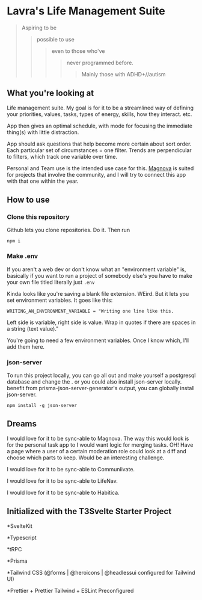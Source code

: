 # Lavra's Life Management Suite

>Aspiring to be 
>>possible to use 
>>>even to those who've 
>>>>never programmed before.
>>>>>Mainly those with ADHD+//autism

## What you're looking at

Life  management suite. My goal is for it to be a streamlined way of defining your priorities, values, tasks, types of energy, skills, how they interact. etc.

App then gives an optimal schedule, with mode for focusing the immediate thing(s) with little distraction. 

App should ask questions that help become more certain about sort order. Each particular set of circumstances = one filter. Trends are perpendicular to filters, which track one variable over time.

Personal and Team use is the intended use case for this. [Magnova](https://magnova.space) is suited for projects that involve the community, and I will try to connect this app with that one within the year.

## How to use

### Clone this repository

Github lets you clone repositories. Do it. Then run

```
npm i
```

### Make .env

If you aren't a web dev or don't know what an "environment variable" is, basically if you want to run a project of somebody else's you have to make your own file titled literally just `.env`

Kinda looks like you're saving a blank file extension. WEird. But it lets you set environment variables. It goes like this:

```
WRITING_AN_ENVIRONMENT_VARIABLE = "Writing one line like this.
```

Left side is variable, right side is value. Wrap in quotes if there are spaces in a string (text value)."

You're going to need a few environment variables. Once I know which, I'll add them here.
 
### json-server 

To run this project locally, you can go all out and make yourself a postgresql database and change the . or you could also install json-server locally. benefit from prisma-json-server-generator's output, you can globally install json-server.

```npm install -g json-server```

## Dreams

I would love for it to be sync-able to Magnova. The way this would look is for the personal task app to I would want logic for merging tasks. OH! Have a page where a user of a certain moderation role could look at a diff and choose which parts to keep. Would be an interesting challenge.

I would love for it to be sync-able to Communiivate.

I would love for it to be sync-able to LifeNav.

I would love for it to be sync-able to Habitica.





## Initialized with the T3Svelte Starter Project

*SvelteKit

*Typescript

*tRPC

*Prisma

*Tailwind CSS (@forms | @heroicons | @headlessui configured for Tailwind UI)

*Prettier + Prettier Tailwind + ESLint Preconfigured


